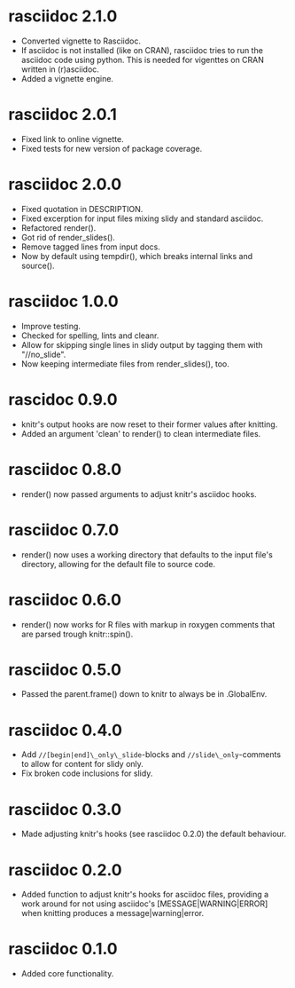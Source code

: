 # rasciidoc 2.1.0

* Converted vignette to Rasciidoc.
* If asciidoc is not installed (like on CRAN), rasciidoc tries to run the
  asciidoc code using python.
  This is needed for vigenttes on CRAN written in (r)asciidoc.
* Added a vignette engine.

# rasciidoc 2.0.1

* Fixed link to online vignette.
* Fixed tests for new version of package coverage.

# rasciidoc 2.0.0

* Fixed quotation in DESCRIPTION.
* Fixed excerption for input files mixing slidy and standard asciidoc.
* Refactored render().
* Got rid of render\_slides().
* Remove tagged lines from input docs.
* Now by default using tempdir(), which breaks internal links and source().

# rasciidoc 1.0.0

* Improve testing.
* Checked for spelling, lints and cleanr.
* Allow for skipping single lines in slidy output by tagging them with
  "//no_slide".
* Now keeping intermediate files from render\_slides(), too.

# rascidoc 0.9.0

* knitr's output hooks are now reset to their former values after knitting.
* Added an argument 'clean' to render() to clean intermediate files.

# rasciidoc 0.8.0

* render() now passed arguments to adjust knitr's asciidoc hooks.

# rasciidoc 0.7.0

* render() now uses a working directory that defaults to the input file's
  directory, allowing for the default file to source code.
# rasciidoc 0.6.0

* render() now works for R files with markup in roxygen comments that are
  parsed trough knitr::spin().

# rasciidoc 0.5.0

* Passed the parent.frame() down to knitr to always be in .GlobalEnv.

# rasciidoc 0.4.0

* Add `//[begin|end]\_only\_slide`-blocks and `//slide\_only`-comments to allow 
  for content for slidy only.
* Fix broken code inclusions for slidy.

# rasciidoc 0.3.0

* Made adjusting knitr's hooks (see rasciidoc 0.2.0) the default behaviour.

# rasciidoc 0.2.0

* Added function to adjust knitr's hooks for asciidoc files, providing a work
  around for not using asciidoc's [MESSAGE|WARNING|ERROR] when knitting produces
  a message|warning|error.

# rasciidoc 0.1.0

* Added core functionality.
